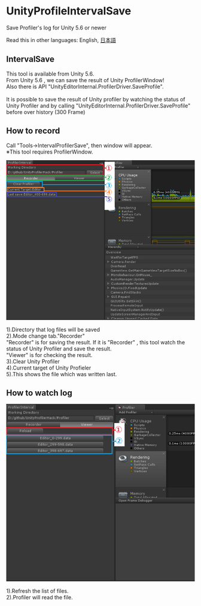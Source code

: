# UnityProfileIntervalSave
Save Profiler's log for Unity 5.6 or newer

Read this in other languages: English, [日本語](README.ja.md)<br />

## IntervalSave
This tool is available from Unity 5.6.<br />
From Unity 5.6 , we can save the result of Unity ProfilerWindow!<br />
Also there is API "UnityEditorInternal.ProfilerDriver.SaveProfile".<br />
<br />
It is possible to save the result of Unity profiler by watching the status of Unity Profiler and by calling "UnityEditorInternal.ProfilerDriver.SaveProfile" before over history (300 Frame)<br />

## How to record
Call "Tools->IntervalProfilerSave", then window will appear.<br/>
※This tool requires ProfilerWindow.

![Alt text](/doc/img/IntervalRecordMode.png)

1).Directory that log files will be saved<br />
2).Mode change tab."Recorder"<br />
   "Recorder" is for saving the result. If it is "Recorder" , this tool watch the status of Unity Profiler and save the result.<br />
   "Viewer" is for checking the result.<br />
3).Clear Unity Profiler<br />
4).Current target of Unity Profieler<br />
5).This shows the file which was written last.<br />

## How to watch log

![Alt text](/doc/img/IntervalViewMode.png)

1).Refresh the list of files.<br />
2).Profiler will read the file.<br />



